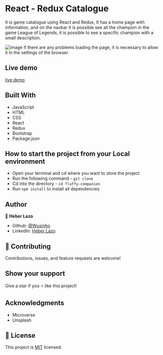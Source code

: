 # React - Redux Catalogue

It is game catalogue using React and Redux, It has a home page with information, and on the navbar it is possible see all the champion in the game League of Legends, it is possible to see a specific champion with a small description.

![image](chrome://settings/content/insecureContent)
if there are any problems loading the page, it is necessary to allow it in the settings of the browser.


## Live demo

[live demo](https://6116f83c2d7bdb2ddc4ec952--hungry-tereshkova-d0e975.netlify.app/)

## Built With

- JavaScript
- HTML
- CSS
- React
- Redux
- Bootstrap
- Package.json

## How to start the project from your Local environment

- Open your terminal and cd where you want to store the project
- Run the following command - `git clone `
- Cd into the directory - `cd fluffy-companion`
- Run `npm install` to install all dependencies

## Author

👤 **Heber Lazo**

- Github: [@Wusinho](https://github.com/Wusinho)
- LinkedIn: [Heber Lazo](https://www.linkedin.com/in/heber-lazo-benza-523266133/)

## 🤝 Contributing

Contributions, issues, and feature requests are welcome!

## Show your support

Give a star if you :star: like this project!

## Acknowledgments

- Microverse
- Unsplash

## 📝 License

This project is [MIT](LICENSE) licensed.
